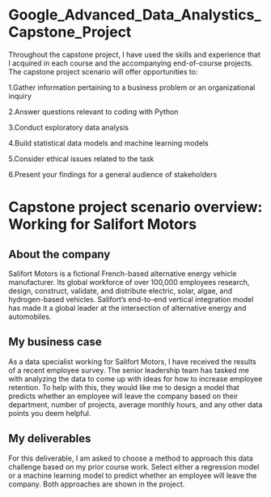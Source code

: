# Google_Advanced_Data_Analystics_Capstone_Project
Throughout the capstone project, I have used the skills and experience that I acquired in each course and the accompanying end-of-course projects. The capstone project scenario will offer opportunities to:

  1.Gather information pertaining to a business problem or an organizational inquiry 
  
  2.Answer questions relevant to coding with Python 
  
  3.Conduct exploratory data analysis
  
  4.Build statistical data models and machine learning models
  
  5.Consider ethical issues related to the task
  
  6.Present your findings for a general audience of stakeholders
# Capstone project scenario overview: Working for Salifort Motors     
## About the company
Salifort Motors is a fictional French-based alternative energy vehicle manufacturer. Its global workforce of over 100,000 employees research, design, construct, validate, and distribute electric, solar, algae, and hydrogen-based vehicles. Salifort’s end-to-end vertical integration model has made it a global leader at the intersection of alternative energy and automobiles.        

## My business case
As a data specialist working for Salifort Motors, I have received the results of a recent employee survey. The senior leadership team has tasked me with analyzing the data to come up with ideas for how to increase employee retention. To help with this, they would like me to design a model that predicts whether an employee will leave the company based on their  department, number of projects, average monthly hours, and any other data points you deem helpful. 

## My deliverables
For this deliverable, I am asked to choose a method to approach this data challenge based on my prior course work. Select either a regression model or a machine learning model to predict whether an employee will leave the company. Both approaches are shown in the project.
